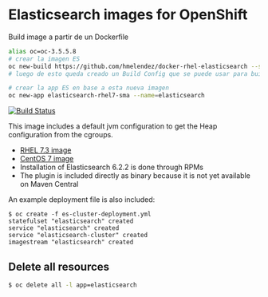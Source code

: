 # Elasticsearch images for OpenShift


Build image a partir de un Dockerfile

```bash
alias oc=oc-3.5.5.8
# crear la imagen ES
oc new-build https://github.com/hmelendez/docker-rhel-elasticsearch --strategy=docker --name=elasticsearch-rhel7-sma
# luego de esto queda creado un Build Config que se puede usar para buildear continuamenete

# crear la app ES en base a esta nueva imagen
oc new-app elasticsearch-rhel7-sma --name=elasticsearch

```







[![Build Status](https://travis-ci.org/RHsyseng/docker-rhel-elasticsearch.svg?branch=master)](https://travis-ci.org/RHsyseng/docker-rhel-elasticsearch)

This image includes a default jvm configuration to get the Heap configuration from the cgroups.

 * [RHEL 7.3 image](./Dockerfile)
 * [CentOS 7 image](./Dockerfile.centos7)
 * Installation of Elasticsearch 6.2.2 is done through RPMs
 * The plugin is included directly as binary because it is not yet available on Maven Central

An example deployment file is also included:
```
$ oc create -f es-cluster-deployment.yml
statefulset "elasticsearch" created
service "elasticsearch" created
service "elasticsearch-cluster" created
imagestream "elasticsearch" created
```

## Delete all resources
```bash
$ oc delete all -l app=elasticsearch
```
